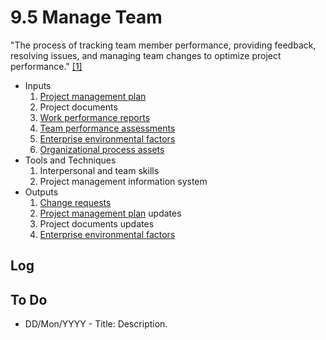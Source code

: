 # 9.5 Manage Team

"The process of tracking team member performance, providing feedback, resolving
issues, and managing team changes to optimize project performance."
[[1]](../home.md#references)

- Inputs
  1. [Project management plan](../04-integration/4.2-develop-project-management-plan.md)
  2. Project documents
  3. [Work performance reports](../99-project-files/06-work-performance/00-work-performance.md#work-performance-reports)
  4. [Team performance assessments](../99-project-files/06-work-performance/00-work-performance.md#team-performance-assessments)
  5. [Enterprise environmental factors](../01-business-and-environment/01-enterprise-environmental-factors.md)
  6. [Organizational process assets](../01-business-and-environment/03-organizational-process-assets.md)
- Tools and Techniques
  1. Interpersonal and team skills
  2. Project management information system
- Outputs
  1. [Change requests](../99-project-files/04-change-requests/00-change-requests.md)
  2. [Project management plan](../04-integration/4.2-develop-project-management-plan.md) updates
  3. Project documents updates
  4. [Enterprise environmental factors](../01-business-and-environment/01-enterprise-environmental-factors.md)

## Log

## To Do

- DD/Mon/YYYY - Title: Description.
